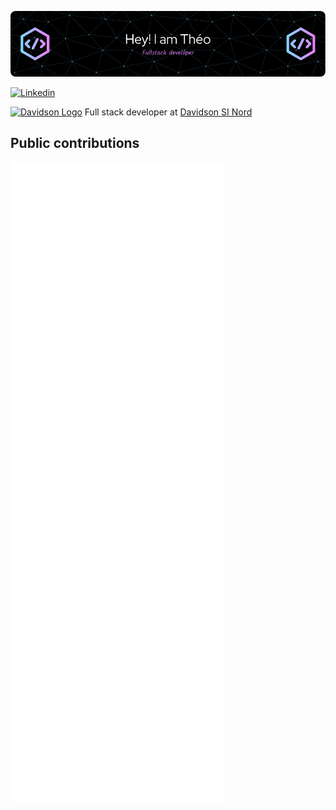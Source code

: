 ![](github-header-image.png)

<a href="https://www.linkedin.com/in/th%C3%A9o-huret-a49a551a6/">
  <img
    src="https://img.shields.io/twitter/follow/omBratteng?label=Linkedin&logo=linkedin&style=flat-square&color=C520D3&logoColor=ffffff"
    alt="Linkedin"
  />
</a>

<p>
  <a href="https://www.davidson.fr"><img src="https://www.davidson.fr/favicon/favicon-16x16.png" alt="Davidson Logo" /></a>
  Full stack developer at <a href="https://www.davidson.fr">Davidson SI Nord</a>
</p>

## Public contributions

![Metrics](./github-metrics.svg)

